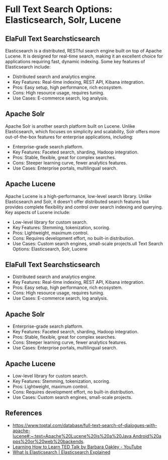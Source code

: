 # Full Text Search Options: Elasticsearch, Solr, Lucene

## ElaFull Text Searchsticsearch

 Elasticsearch is a distributed, RESTful search engine built on top of Apache Lucene. It is designed for real-time search, making it an excellent choice for applications requiring fast, dynamic indexing. Some key features of Elasticsearch include: 

- Distributed search and analytics engine.
- Key Features: Real-time indexing, REST API, Kibana integration.
- Pros: Easy setup, high performance, rich ecosystem.
- Cons: High resource usage, requires tuning.
- Use Cases: E-commerce search, log analysis.

## Apache Solr 

  Apache Solr is another search platform built on Lucene. Unlike Elasticsearch, which focuses on simplicity and scalability, Solr offers more out-of-the-box features for enterprise applications, including:



- Enterprise-grade search platform.
- Key Features: Faceted search, sharding, Hadoop integration.
- Pros: Stable, flexible, great for complex searches.
- Cons: Steeper learning curve, fewer analytics features.
- Use Cases: Enterprise portals, multilingual search.

## Apache Lucene

 Apache Lucene is a high-performance, low-level search library. Unlike Elasticsearch and Solr, it doesn’t offer distributed search features but provides complete flexibility and control over search indexing and querying. Key aspects of Lucene include:


- Low-level library for custom search.
- Key Features: Stemming, tokenization, scoring.
- Pros: Lightweight, maximum control.
- Cons: Requires development effort, no built-in distribution.
- Use Cases: Custom search engines, small-scale projects.ull Text Search Options: Elasticsearch, Solr, Lucene

## ElaFull Text Searchsticsearch

- Distributed search and analytics engine.
- Key Features: Real-time indexing, REST API, Kibana integration.
- Pros: Easy setup, high performance, rich ecosystem.
- Cons: High resource usage, requires tuning.
- Use Cases: E-commerce search, log analysis.

## Apache Solr

- Enterprise-grade search platform.
- Key Features: Faceted search, sharding, Hadoop integration.
- Pros: Stable, flexible, great for complex searches.
- Cons: Steeper learning curve, fewer analytics features.
- Use Cases: Enterprise portals, multilingual search.

## Apache Lucene

- Low-level library for custom search.
- Key Features: Stemming, tokenization, scoring.
- Pros: Lightweight, maximum control.
- Cons: Requires development effort, no built-in distribution.
- Use Cases: Custom search engines, small-scale projects.


## References

* https://www.toptal.com/database/full-text-search-of-dialogues-with-apache-lucene#:~:text=Apache%20Lucene%20is%20a%20Java,Android%20apps%20or%20web%20backends.
* [Learning How to Learn TED Talk by Barbara Oakley - YouTube](https://www.youtube.com/watch?v=O96fE1E-rf8)
* [What Is Elasticsearch | Elasticsearch Explained](https://www.youtube.com/live/upvaxy7zj60?si=LhkyiwqlvOv3J8t7)